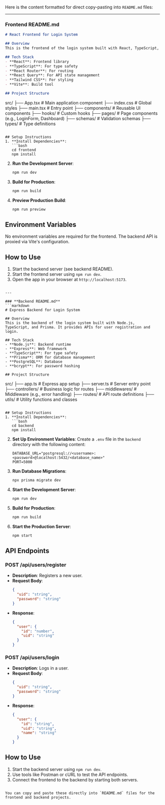 Here is the content formatted for direct copy-pasting into `README.md` files:

---

### **Frontend README.md**
```markdown
# React Frontend for Login System

## Overview
This is the frontend of the login system built with React, TypeScript, and Vite. It includes user authentication features such as login and redirection to a dashboard.

## Tech Stack
- **React**: Frontend library
- **TypeScript**: For type safety
- **React Router**: For routing
- **React Query**: For API state management
- **Tailwind CSS**: For styling
- **Vite**: Build tool

## Project Structure
```
src/
├── App.tsx          # Main application component
├── index.css        # Global styles
├── main.tsx         # Entry point
├── components/      # Reusable UI components
├── hooks/           # Custom hooks
├── pages/           # Page components (e.g., LoginForm, Dashboard)
├── schemas/         # Validation schemas
├── types/           # Type definitions
```

## Setup Instructions
1. **Install Dependencies**:
   ```bash
   cd frontend
   npm install
   ```

2. **Run the Development Server**:
   ```bash
   npm run dev
   ```

3. **Build for Production**:
   ```bash
   npm run build
   ```

4. **Preview Production Build**:
   ```bash
   npm run preview
   ```

## Environment Variables
No environment variables are required for the frontend. The backend API is proxied via Vite's configuration.

## How to Use
1. Start the backend server (see backend README).
2. Start the frontend server using `npm run dev`.
3. Open the app in your browser at `http://localhost:5173`.
```

---

### **Backend README.md**
```markdown
# Express Backend for Login System

## Overview
This is the backend of the login system built with Node.js, TypeScript, and Prisma. It provides APIs for user registration and login.

## Tech Stack
- **Node.js**: Backend runtime
- **Express**: Web framework
- **TypeScript**: For type safety
- **Prisma**: ORM for database management
- **PostgreSQL**: Database
- **bcrypt**: For password hashing

## Project Structure
```
src/
├── app.ts           # Express app setup
├── server.ts        # Server entry point
├── controllers/     # Business logic for routes
├── middlewares/     # Middleware (e.g., error handling)
├── routes/          # API route definitions
├── utils/           # Utility functions and classes
```

## Setup Instructions
1. **Install Dependencies**:
   ```bash
   cd backend
   npm install
   ```

2. **Set Up Environment Variables**:
   Create a `.env` file in the `backend` directory with the following content:
   ```
   DATABASE_URL="postgresql://<username>:<password>@localhost:5432/<database_name>"
   PORT=5000
   ```

3. **Run Database Migrations**:
   ```bash
   npx prisma migrate dev
   ```

4. **Start the Development Server**:
   ```bash
   npm run dev
   ```

5. **Build for Production**:
   ```bash
   npm run build
   ```

6. **Start the Production Server**:
   ```bash
   npm start
   ```

## API Endpoints
### **POST /api/users/register**
- **Description**: Registers a new user.
- **Request Body**:
  ```json
  {
    "uid": "string",
    "password": "string"
  }
  ```
- **Response**:
  ```json
  {
    "user": {
      "id": "number",
      "uid": "string"
    }
  }
  ```

### **POST /api/users/login**
- **Description**: Logs in a user.
- **Request Body**:
  ```json
  {
    "uid": "string",
    "password": "string"
  }
  ```
- **Response**:
  ```json
  {
    "user": {
      "id": "string",
      "uid": "string",
      "name": "string"
    }
  }
  ```

## How to Use
1. Start the backend server using `npm run dev`.
2. Use tools like Postman or cURL to test the API endpoints.
3. Connect the frontend to the backend by starting both servers.
```

You can copy and paste these directly into `README.md` files for the frontend and backend projects.